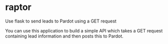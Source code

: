 # raptor
Use flask to send leads to Pardot using a GET request

You can use this application to build a simple API which takes a GET request containing lead information and then posts this to Pardot.
